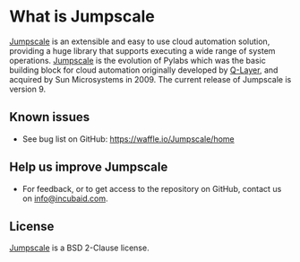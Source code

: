 # What is Jumpscale

[Jumpscale](http://www.jumpscale.com/) is an extensible and easy to use cloud automation solution, providing a huge library that supports executing a wide range of system operations. [Jumpscale](http://www.jumpscale.com/) is the evolution of Pylabs which was the basic building block for cloud automation originally developed by [Q-Layer](https://incubaid.com/q-layer.html), and acquired by Sun Microsystems in 2009\. The current release of Jumpscale is version 9.


## Known issues

- See bug list on GitHub: <https://waffle.io/Jumpscale/home>

## Help us improve Jumpscale

- For feedback, or to get access to the repository on GitHub, contact us on info@incubaid.com.

## License

[Jumpscale](http://www.jumpscale.com/) is a BSD 2-Clause license.
